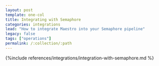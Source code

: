 ```yaml
---
layout: post
template: one-col
title: Integrating with Semaphore
categories: integrations
lead: "How to integrate Maestro into your Semaphore pipeline"
legacy: false
tags: ["operations"]
permalink: /:collection/:path
---
```


{%include references/integrations/integration-with-semaphore.md %}
